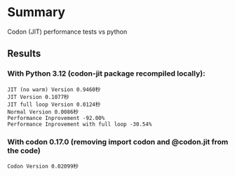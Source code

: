 # Summary

Codon (JIT) performance tests vs python

## Results

### With Python 3.12 (codon-jit package recompiled locally):

```
JIT (no warm) Version 0.9460秒
JIT Version 0.1077秒
JIT full loop Version 0.0124秒
Normal Version 0.0086秒
Performance Inprovement -92.00%
Performance Inprovement with full loop -30.54%
```

### With codon 0.17.0 (removing import codon and @codon.jit from the code)

```
Codon Version 0.02099秒
```
